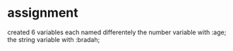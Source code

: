 # assignment
 created 6 variables
 each named differentely
 the number variable with :age;
 the string variable with :bradah;
